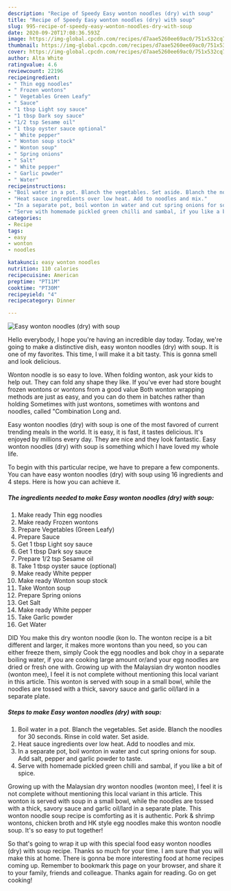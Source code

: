 ```yaml
---
description: "Recipe of Speedy Easy wonton noodles (dry) with soup"
title: "Recipe of Speedy Easy wonton noodles (dry) with soup"
slug: 995-recipe-of-speedy-easy-wonton-noodles-dry-with-soup
date: 2020-09-20T17:08:36.593Z
image: https://img-global.cpcdn.com/recipes/d7aae5260ee69ac0/751x532cq70/easy-wonton-noodles-dry-with-soup-recipe-main-photo.jpg
thumbnail: https://img-global.cpcdn.com/recipes/d7aae5260ee69ac0/751x532cq70/easy-wonton-noodles-dry-with-soup-recipe-main-photo.jpg
cover: https://img-global.cpcdn.com/recipes/d7aae5260ee69ac0/751x532cq70/easy-wonton-noodles-dry-with-soup-recipe-main-photo.jpg
author: Alta White
ratingvalue: 4.6
reviewcount: 22196
recipeingredient:
- " Thin egg noodles"
- " Frozen wontons"
- " Vegetables Green Leafy"
- " Sauce"
- "1 tbsp Light soy sauce"
- "1 tbsp Dark soy sauce"
- "1/2 tsp Sesame oil"
- "1 tbsp oyster sauce optional"
- " White pepper"
- " Wonton soup stock"
- " Wonton soup"
- " Spring onions"
- " Salt"
- " White pepper"
- " Garlic powder"
- " Water"
recipeinstructions:
- "Boil water in a pot. Blanch the vegetables. Set aside. Blanch the noodles for 30 seconds. Rinse in cold water. Set aside."
- "Heat sauce ingredients over low heat. Add to noodles and mix."
- "In a separate pot, boil wonton in water and cut spring onions for soup. Add salt, pepper and garlic powder to taste."
- "Serve with homemade pickled green chilli and sambal, if you like a bit of spice."
categories:
- Recipe
tags:
- easy
- wonton
- noodles

katakunci: easy wonton noodles 
nutrition: 110 calories
recipecuisine: American
preptime: "PT11M"
cooktime: "PT30M"
recipeyield: "4"
recipecategory: Dinner

---
```



![Easy wonton noodles (dry) with soup](https://img-global.cpcdn.com/recipes/d7aae5260ee69ac0/751x532cq70/easy-wonton-noodles-dry-with-soup-recipe-main-photo.jpg)

Hello everybody, I hope you're having an incredible day today. Today, we're going to make a distinctive dish, easy wonton noodles (dry) with soup. It is one of my favorites. This time, I will make it a bit tasty. This is gonna smell and look delicious.

Wonton noodle is so easy to love. When folding wonton, ask your kids to help out. They can fold any shape they like. If you&#39;ve ever had store bought frozen wontons or wontons from a good value Both wonton wrapping methods are just as easy, and you can do them in batches rather than holding Sometimes with just wontons, sometimes with wontons and noodles, called &#34;Combination Long and.

Easy wonton noodles (dry) with soup is one of the most favored of current trending meals in the world. It is easy, it is fast, it tastes delicious. It's enjoyed by millions every day. They are nice and they look fantastic. Easy wonton noodles (dry) with soup is something which I have loved my whole life.


To begin with this particular recipe, we have to prepare a few components. You can have easy wonton noodles (dry) with soup using 16 ingredients and 4 steps. Here is how you can achieve it.

<!--inarticleads1-->

##### The ingredients needed to make Easy wonton noodles (dry) with soup:

1. Make ready  Thin egg noodles
1. Make ready  Frozen wontons
1. Prepare  Vegetables (Green Leafy)
1. Prepare  Sauce
1. Get 1 tbsp Light soy sauce
1. Get 1 tbsp Dark soy sauce
1. Prepare 1/2 tsp Sesame oil
1. Take 1 tbsp oyster sauce (optional)
1. Make ready  White pepper
1. Make ready  Wonton soup stock
1. Take  Wonton soup
1. Prepare  Spring onions
1. Get  Salt
1. Make ready  White pepper
1. Take  Garlic powder
1. Get  Water


DID You make this dry wonton noodle (kon lo. The wonton recipe is a bit different and larger, it makes more wontons than you need, so you can either freeze them, simply Cook the egg noodles and bok choy in a separate boiling water, if you are cooking large amount or/and your egg noodles are dried or fresh one with. Growing up with the Malaysian dry wonton noodles (wonton mee), I feel it is not complete without mentioning this local variant in this article. This wonton is served with soup in a small bowl, while the noodles are tossed with a thick, savory sauce and garlic oil/lard in a separate plate. 

<!--inarticleads2-->

##### Steps to make Easy wonton noodles (dry) with soup:

1. Boil water in a pot. Blanch the vegetables. Set aside. Blanch the noodles for 30 seconds. Rinse in cold water. Set aside.
1. Heat sauce ingredients over low heat. Add to noodles and mix.
1. In a separate pot, boil wonton in water and cut spring onions for soup. Add salt, pepper and garlic powder to taste.
1. Serve with homemade pickled green chilli and sambal, if you like a bit of spice.


Growing up with the Malaysian dry wonton noodles (wonton mee), I feel it is not complete without mentioning this local variant in this article. This wonton is served with soup in a small bowl, while the noodles are tossed with a thick, savory sauce and garlic oil/lard in a separate plate. This wonton noodle soup recipe is comforting as it is authentic. Pork &amp; shrimp wontons, chicken broth and HK style egg noodles make this wonton noodle soup. It&#39;s so easy to put together! 

So that's going to wrap it up with this special food easy wonton noodles (dry) with soup recipe. Thanks so much for your time. I am sure that you will make this at home. There is gonna be more interesting food at home recipes coming up. Remember to bookmark this page on your browser, and share it to your family, friends and colleague. Thanks again for reading. Go on get cooking!
